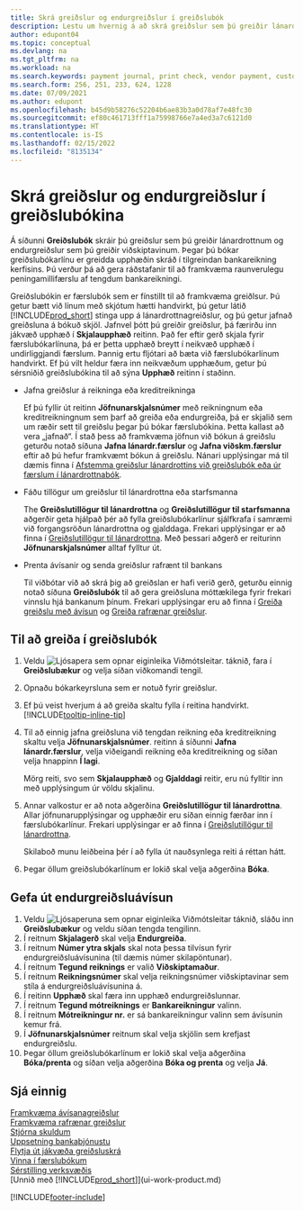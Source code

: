 ```yaml
---
title: Skrá greiðslur og endurgreiðslur í greiðslubók
description: Lestu um hvernig á að skrá greiðslur sem þú greiðir lánardrottnum og endurgreiðslur sem þú greiðir viðskiptavinum á greiðslubókarsíðunni.
author: edupont04
ms.topic: conceptual
ms.devlang: na
ms.tgt_pltfrm: na
ms.workload: na
ms.search.keywords: payment journal, print check, vendor payment, customer refund, refund check, creditor, debt, balance due, AP
ms.search.form: 256, 251, 233, 624, 1228
ms.date: 07/09/2021
ms.author: edupont
ms.openlocfilehash: b45d9b58276c52204b6ae83b3a0d78af7e48fc30
ms.sourcegitcommit: ef80c461713fff1a75998766e7a4ed3a7c6121d0
ms.translationtype: HT
ms.contentlocale: is-IS
ms.lasthandoff: 02/15/2022
ms.locfileid: "8135134"
---
```

# <a name="record-payments-and-refunds-in-the-payment-journal"></a>Skrá greiðslur og endurgreiðslur í greiðslubókina

Á síðunni **Greiðslubók** skráir þú greiðslur sem þú greiðir lánardrottnum og endurgreiðslur sem þú greiðir viðskiptavinum. Þegar þú bókar greiðslubókarlínu er greidda upphæðin skráð í tilgreindan bankareikning kerfisins. Þú verður þá að gera ráðstafanir til að framkvæma raunverulegu peningamillifærslu af tengdum bankareikningi.  

Greiðslubókin er færslubók sem er fínstillt til að framkvæma greiðlsur. Þú getur bætt við línum með skjótum hætti handvirkt, þú getur látið [!INCLUDE[prod_short](includes/prod_short.md)] stinga upp á lánardrottnagreiðslur, og þú getur jafnað greiðsluna á bókuð skjöl. Jafnvel þótt þú greiðir greiðslur, þá færirðu inn jákvæð upphæð í **Skjalaupphæð** reitinn. Það fer eftir gerð skjala fyrir færslubókarlínuna, þá er þetta upphæð breytt í neikvæð upphæð í undirliggjandi færslum. Þannig ertu fljótari að bæta við færslubókarlínum handvirkt. Ef þú vilt heldur færa inn neikvæðum upphæðum, getur þú sérsniðið greiðslubókina til að sýna **Upphæð** reitinn í staðinn.  

- Jafna greiðslur á reikninga eða kreditreikninga

    Ef þú fyllir út reitinn **Jöfnunarskjalsnúmer** með reikningnum eða kreditreikningnum sem þarf að greiða eða endurgreiða, þá er skjalið sem um ræðir sett til greiðslu þegar þú bókar færslubókina. Þetta kallast að vera „jafnað“. Í stað þess að framkvæma jöfnun við bókun á greiðslu geturðu notað síðuna **Jafna lánardr.færslur** og **Jafna viðskm.færslur** eftir að þú hefur framkvæmt bókun á greiðslu. Nánari upplýsingar má til dæmis finna í [Afstemma greiðslur lánardrottins við greiðslubók eða úr færslum í lánardrottnabók](payables-how-apply-purchase-transactions-manually.md).  

- Fáðu tillögur um greiðslur til lánardrottna eða starfsmanna

    The **Greiðslutillögur til lánardrottna** og **Greiðslutillögur til starfsmanna** aðgerðir geta hjálpað þér að fylla greiðslubókarlínur sjálfkrafa í samræmi við forgangsröðun lánardrottna og gjalddaga. Frekari upplýsingar er að finna í [Greiðslutillögur til lánardrottna](payables-how-suggest-vendor-payments.md). Með þessari aðgerð er reiturinn **Jöfnunarskjalsnúmer** alltaf fylltur út.  

- Prenta ávísanir og senda greiðslur rafrænt til bankans

    Til viðbótar við að skrá þig að greiðslan er hafi verið gerð, geturðu einnig notað síðuna **Greiðslubók** til að gera greiðsluna móttækilega fyrir frekari vinnslu hjá bankanum þínum. Frekari upplýsingar eru að finna í [Greiða greiðslu með ávísun](payables-how-work-checks.md) og [Greiða rafrænar greiðslur](finance-make-payments-with-bank-data-conversion-service-or-sepa-credit-transfer.md#exporting-payments-to-a-bank-file).  

## <a name="to-make-payments-in-the-payment-journal"></a>Til að greiða í greiðslubók

1. Veldu ![Ljósapera sem opnar eiginleika Viðmótsleitar.](media/ui-search/search_small.png "Segðu mér hvað þú vilt gera") táknið, fara í **Greiðslubækur** og velja síðan viðkomandi tengil.
2. Opnaðu bókarkeyrsluna sem er notuð fyrir greiðslur.
3. Ef þú veist hverjum á að greiða skaltu fylla í reitina handvirkt. [!INCLUDE[tooltip-inline-tip](includes/tooltip-inline-tip_md.md)]
4. Til að einnig jafna greiðsluna við tengdan reikning eða kreditreikning skaltu velja **Jöfnunarskjalsnúmer**. reitinn á síðunni **Jafna lánardr.færslur**, velja viðeigandi reikning eða kreditreikning og síðan velja hnappinn **Í lagi**.

    Mörg reiti, svo sem **Skjalaupphæð** og **Gjalddagi** reitir, eru nú fylltir inn með upplýsingum úr völdu skjalinu.
5. Annar valkostur er að nota aðgerðina **Greiðslutillögur til lánardrottna**. Allar jöfnunarupplýsingar og upphæðir eru síðan einnig færðar inn í færslubókarlínur. Frekari upplýsingar er að finna í [Greiðslutillögur til lánardrottna](payables-how-suggest-vendor-payments.md).

    Skilaboð munu leiðbeina þér í að fylla út nauðsynlega reiti á réttan hátt.
6. Þegar öllum greiðslubókarlínum er lokið skal velja aðgerðina **Bóka**.


## <a name="to-issue-a-refund-check"></a>Gefa út endurgreiðsluávísun

1. Veldu ![Ljósaperuna sem opnar eiginleika Viðmótsleitar](media/ui-search/search_small.png "Segðu mér hvað þú vilt gera") táknið, sláðu inn **Greiðslubækur** og veldu síðan tengda tengilinn.
2. Í reitnum **Skjalagerð** skal velja **Endurgreiða**.  
3. Í reitnum **Númer ytra skjals** skal nota þessa tilvísun fyrir endurgreiðsluávísunina (til dæmis númer skilapöntunar).  
4. Í reitnum **Tegund reiknings** er valið **Viðskiptamaður**.  
5. Í reitnum **Reikningsnúmer** skal velja reikningsnúmer viðskiptavinar sem stíla á endurgreiðsluávísunina á.  
6. Í reitinn **Upphæð** skal færa inn upphæð endurgreiðslunnar.  
7. Í reitnum **Tegund mótreiknings** er **Bankareikningur** valinn.  
8. Í reitnum **Mótreikningur nr.** er sá bankareikningur valinn sem ávísunin kemur frá.  
9. Í **Jöfnunarskjalsnúmer** reitnum skal velja skjölin sem krefjast endurgreiðslu.  
10. Þegar öllum greiðslubókarlínum er lokið skal velja aðgerðina **Bóka/prenta** og síðan velja aðgerðina **Bóka og prenta** og velja **Já**.  
  

## <a name="see-also"></a>Sjá einnig
[Framkvæma ávísanagreiðslur](payables-how-work-checks.md)  
[Framkvæma rafrænar greiðslur](finance-make-payments-with-bank-data-conversion-service-or-sepa-credit-transfer.md#exporting-payments-to-a-bank-file)  
[Stjórna skuldum](payables-manage-payables.md)  
[Uppsetning bankaþjónustu](bank-setup-banking.md)  
[Flytja út jákvæða greiðsluskrá](finance-how-positive-pay.md)  
[Vinna í færslubókum](ui-work-general-journals.md)  
[Sérstilling verksvæðis](ui-personalization-user.md)  
[Unnið með [!INCLUDE[prod_short](includes/prod_short.md)]](ui-work-product.md)  


[!INCLUDE[footer-include](includes/footer-banner.md)]
